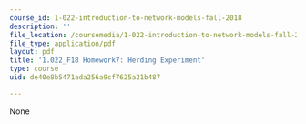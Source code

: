```yaml
---
course_id: 1-022-introduction-to-network-models-fall-2018
description: ''
file_location: /coursemedia/1-022-introduction-to-network-models-fall-2018/de40e8b5471ada256a9cf7625a21b487_MIT1_022F18_Homework7.pdf
file_type: application/pdf
layout: pdf
title: '1.022_F18 Homework7: Herding Experiment'
type: course
uid: de40e8b5471ada256a9cf7625a21b487

---
```

None